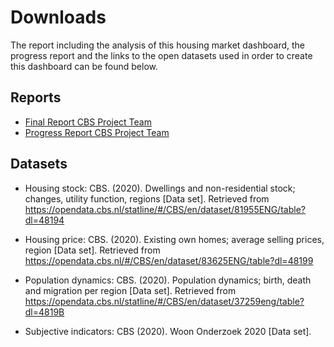 # Downloads
The report including the analysis of this housing market dashboard, the progress report and the links to the open datasets used in order to create this dashboard can be found below.

## Reports
* [Final Report CBS Project Team](www/reports/FinalReport.odt)
* [Progress Report CBS Project Team](www/reports/ProgressReport.pdf)

## Datasets
* Housing stock: CBS. (2020). Dwellings and non-residential stock; changes, utility function, regions [Data set]. Retrieved from https://opendata.cbs.nl/statline/#/CBS/en/dataset/81955ENG/table?dl=48194

* Housing price: CBS. (2020). Existing own homes; average selling prices, region [Data set]. 
Retrieved from https://opendata.cbs.nl/#/CBS/en/dataset/83625ENG/table?dl=48199

* Population dynamics: CBS. (2020). Population dynamics; birth, death and migration per region [Data set]. Retrieved from https://opendata.cbs.nl/statline/#/CBS/en/dataset/37259eng/table?dl=4819B

* Subjective indicators: CBS (2020). Woon Onderzoek 2020 [Data set].
